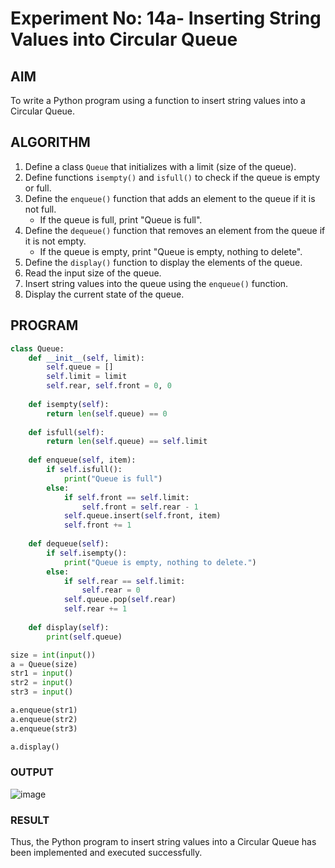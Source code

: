 # Experiment No: 14a- Inserting String Values into Circular Queue

## AIM  
To write a Python program using a function to insert string values into a Circular Queue.

## ALGORITHM  
1. Define a class `Queue` that initializes with a limit (size of the queue).
2. Define functions `isempty()` and `isfull()` to check if the queue is empty or full.
3. Define the `enqueue()` function that adds an element to the queue if it is not full.
   - If the queue is full, print "Queue is full".
4. Define the `dequeue()` function that removes an element from the queue if it is not empty.
   - If the queue is empty, print "Queue is empty, nothing to delete".
5. Define the `display()` function to display the elements of the queue.
6. Read the input size of the queue.
7. Insert string values into the queue using the `enqueue()` function.
8. Display the current state of the queue.

## PROGRAM
```python
class Queue:
    def __init__(self, limit):
        self.queue = []
        self.limit = limit
        self.rear, self.front = 0, 0
        
    def isempty(self):
        return len(self.queue) == 0
        
    def isfull(self):
        return len(self.queue) == self.limit
        
    def enqueue(self, item):
        if self.isfull():
            print("Queue is full")
        else:
            if self.front == self.limit:
                self.front = self.rear - 1
            self.queue.insert(self.front, item)
            self.front += 1
            
    def dequeue(self):
        if self.isempty():
            print("Queue is empty, nothing to delete.")
        else:
            if self.rear == self.limit:
                self.rear = 0
            self.queue.pop(self.rear)
            self.rear += 1
        
    def display(self):
        print(self.queue)

size = int(input())
a = Queue(size)
str1 = input()
str2 = input()
str3 = input()

a.enqueue(str1)
a.enqueue(str2)
a.enqueue(str3)

a.display()

```

### OUTPUT
![image](https://github.com/user-attachments/assets/4486e053-3167-470b-bf7e-da818fc5dc7b)


### RESULT
Thus, the Python program to insert string values into a Circular Queue has been implemented and executed successfully.
